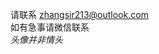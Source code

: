 请联系 zhangsir213@outlook.com</br>
如有急事请微信联系</br>
*头像并非情头*
<!---
ZhangSir213/ZhangSir213 is a ✨ special ✨ repository because its `README.md` (this file) appears on your GitHub profile.
You can click the Preview link to take a look at your changes.
--->
